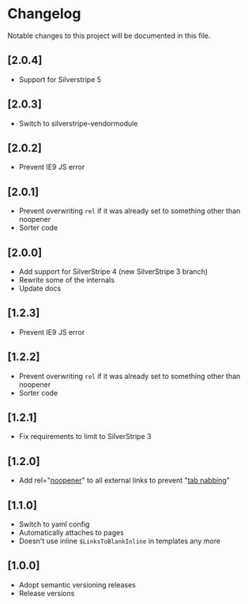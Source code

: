 # Changelog

Notable changes to this project will be documented in this file.

## [2.0.4]

- Support for Silverstripe 5


## [2.0.3]

- Switch to silverstripe-vendormodule


## [2.0.2]

- Prevent IE9 JS error

## [2.0.1]

- Prevent overwriting `rel` if it was already set to something other than noopener
- Sorter code


## [2.0.0]

- Add support for SilverStripe 4 (new SilverStripe 3 branch)
- Rewrite some of the internals
- Update docs


## [1.2.3]

- Prevent IE9 JS error


## [1.2.2]

- Prevent overwriting `rel` if it was already set to something other than noopener
- Sorter code


## [1.2.1]

- Fix requirements to limit to SilverStripe 3


## [1.2.0]

- Add rel="[noopener](https://mathiasbynens.github.io/rel-noopener/)" to all external links to prevent "[tab nabbing](http://www.azarask.in/blog/post/a-new-type-of-phishing-attack/)"


## [1.1.0]

- Switch to yaml config
- Automatically attaches to pages
- Doesn't use inline `$LinksToBlankInline` in templates any more


## [1.0.0]

- Adopt semantic versioning releases
- Release versions
